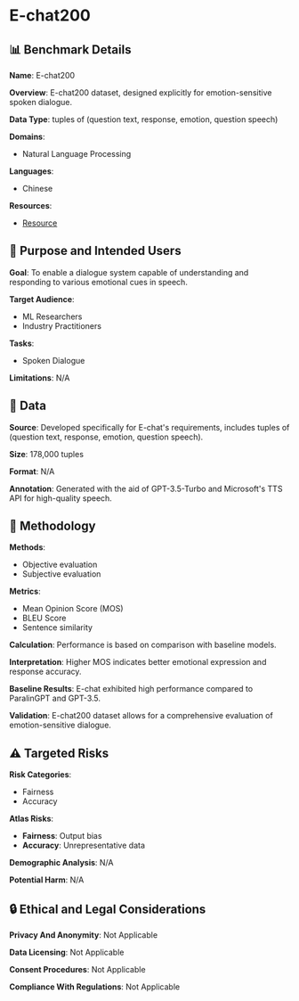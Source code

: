 # E-chat200

## 📊 Benchmark Details

**Name**: E-chat200

**Overview**: E-chat200 dataset, designed explicitly for emotion-sensitive spoken dialogue.

**Data Type**: tuples of (question text, response, emotion, question speech)

**Domains**:
- Natural Language Processing

**Languages**:
- Chinese

**Resources**:
- [Resource](https://anonymous-echat.github.io/E-chat/)

## 🎯 Purpose and Intended Users

**Goal**: To enable a dialogue system capable of understanding and responding to various emotional cues in speech.

**Target Audience**:
- ML Researchers
- Industry Practitioners

**Tasks**:
- Spoken Dialogue

**Limitations**: N/A

## 💾 Data

**Source**: Developed specifically for E-chat's requirements, includes tuples of (question text, response, emotion, question speech).

**Size**: 178,000 tuples

**Format**: N/A

**Annotation**: Generated with the aid of GPT-3.5-Turbo and Microsoft's TTS API for high-quality speech.

## 🔬 Methodology

**Methods**:
- Objective evaluation
- Subjective evaluation

**Metrics**:
- Mean Opinion Score (MOS)
- BLEU Score
- Sentence similarity

**Calculation**: Performance is based on comparison with baseline models.

**Interpretation**: Higher MOS indicates better emotional expression and response accuracy.

**Baseline Results**: E-chat exhibited high performance compared to ParalinGPT and GPT-3.5.

**Validation**: E-chat200 dataset allows for a comprehensive evaluation of emotion-sensitive dialogue.

## ⚠️ Targeted Risks

**Risk Categories**:
- Fairness
- Accuracy

**Atlas Risks**:
- **Fairness**: Output bias
- **Accuracy**: Unrepresentative data

**Demographic Analysis**: N/A

**Potential Harm**: N/A

## 🔒 Ethical and Legal Considerations

**Privacy And Anonymity**: Not Applicable

**Data Licensing**: Not Applicable

**Consent Procedures**: Not Applicable

**Compliance With Regulations**: Not Applicable

